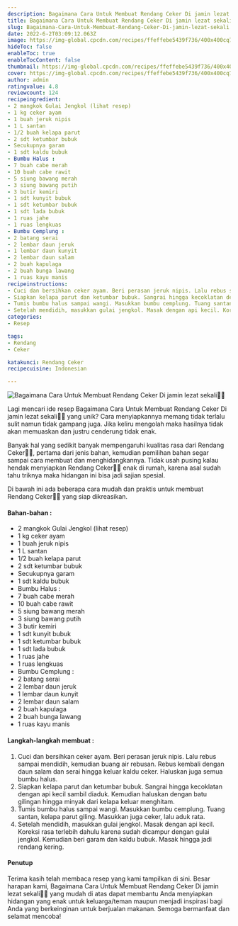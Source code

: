 ```yaml
---
description: Bagaimana Cara Untuk Membuat Rendang Ceker Di jamin lezat sekali"
title: Bagaimana Cara Untuk Membuat Rendang Ceker Di jamin lezat sekali
slug: Bagaimana-Cara-Untuk-Membuat-Rendang-Ceker-Di-jamin-lezat-sekali
date: 2022-6-2T03:09:12.063Z
image: https://img-global.cpcdn.com/recipes/ffeffebe5439f736/400x400cq70/photo.jpg
hideToc: false
enableToc: true
enableTocContent: false
thumbnail: https://img-global.cpcdn.com/recipes/ffeffebe5439f736/400x400cq70/photo.jpg
cover: https://img-global.cpcdn.com/recipes/ffeffebe5439f736/400x400cq70/photo.jpg
author: admin
ratingvalue: 4.8
reviewcount: 124
recipeingredient:
- 2 mangkok Gulai Jengkol (lihat resep)
- 1 kg ceker ayam
- 1 buah jeruk nipis
- 1 L santan
- 1/2 buah kelapa parut
- 2 sdt ketumbar bubuk
- Secukupnya garam
- 1 sdt kaldu bubuk
- Bumbu Halus :
- 7 buah cabe merah
- 10 buah cabe rawit
- 5 siung bawang merah
- 3 siung bawang putih
- 3 butir kemiri
- 1 sdt kunyit bubuk
- 1 sdt ketumbar bubuk
- 1 sdt lada bubuk
- 1 ruas jahe
- 1 ruas lengkuas
- Bumbu Cemplung :
- 2 batang serai
- 2 lembar daun jeruk
- 1 lembar daun kunyit
- 2 lembar daun salam
- 2 buah kapulaga
- 2 buah bunga lawang
- 1 ruas kayu manis
recipeinstructions:
- Cuci dan bersihkan ceker ayam. Beri perasan jeruk nipis. Lalu rebus sampai mendidih, kemudian buang air rebusan. Rebus kembali dengan daun salam dan serai hingga keluar kaldu ceker. Haluskan juga semua bumbu halus.
- Siapkan kelapa parut dan ketumbar bubuk. Sangrai hingga kecoklatan dengan api kecil sambil diaduk. Kemudian haluskan dengan batu gilingan hingga minyak dari kelapa keluar menghitam.
- Tumis bumbu halus sampai wangi. Masukkan bumbu cemplung. Tuang santan, kelapa parut giling. Masukkan juga ceker, lalu aduk rata.
- Setelah mendidih, masukkan gulai jengkol. Masak dengan api kecil. Koreksi rasa terlebih dahulu karena sudah dicampur dengan gulai jengkol. Kemudian beri garam dan kaldu bubuk. Masak hingga jadi rendang kering.
categories:
- Resep

tags:
- Rendang
- Ceker

katakunci: Rendang Ceker
recipecuisine: Indonesian

---
```


![Bagaimana Cara Untuk Membuat Rendang Ceker Di jamin lezat sekali👩‍🍳](https://img-global.cpcdn.com/recipes/ffeffebe5439f736/400x400cq70/photo.jpg)

Lagi mencari ide resep Bagaimana Cara Untuk Membuat Rendang Ceker Di jamin lezat sekali👩‍🍳 yang unik? Cara menyiapkannya memang tidak terlalu sulit namun tidak gampang juga. Jika keliru mengolah maka hasilnya tidak akan memuaskan dan justru cenderung tidak enak.

Banyak hal yang sedikit banyak mempengaruhi kualitas rasa dari Rendang Ceker👩‍🍳, pertama dari jenis bahan, kemudian pemilihan bahan segar sampai cara membuat dan menghidangkannya. Tidak usah pusing kalau hendak menyiapkan Rendang Ceker👩‍🍳 enak di rumah, karena asal sudah tahu triknya maka hidangan ini bisa jadi sajian spesial.

Di bawah ini ada beberapa cara mudah dan praktis untuk membuat Rendang Ceker👩‍🍳 yang siap dikreasikan.

<!--inarticleads1-->

#### Bahan-bahan :

- 2 mangkok Gulai Jengkol (lihat resep)
- 1 kg ceker ayam
- 1 buah jeruk nipis
- 1 L santan
- 1/2 buah kelapa parut
- 2 sdt ketumbar bubuk
- Secukupnya garam
- 1 sdt kaldu bubuk
- Bumbu Halus :
- 7 buah cabe merah
- 10 buah cabe rawit
- 5 siung bawang merah
- 3 siung bawang putih
- 3 butir kemiri
- 1 sdt kunyit bubuk
- 1 sdt ketumbar bubuk
- 1 sdt lada bubuk
- 1 ruas jahe
- 1 ruas lengkuas
- Bumbu Cemplung :
- 2 batang serai
- 2 lembar daun jeruk
- 1 lembar daun kunyit
- 2 lembar daun salam
- 2 buah kapulaga
- 2 buah bunga lawang
- 1 ruas kayu manis

<!--inarticleads2-->

#### Langkah-langkah membuat :

1. Cuci dan bersihkan ceker ayam. Beri perasan jeruk nipis. Lalu rebus sampai mendidih, kemudian buang air rebusan. Rebus kembali dengan daun salam dan serai hingga keluar kaldu ceker. Haluskan juga semua bumbu halus.
1. Siapkan kelapa parut dan ketumbar bubuk. Sangrai hingga kecoklatan dengan api kecil sambil diaduk. Kemudian haluskan dengan batu gilingan hingga minyak dari kelapa keluar menghitam.
1. Tumis bumbu halus sampai wangi. Masukkan bumbu cemplung. Tuang santan, kelapa parut giling. Masukkan juga ceker, lalu aduk rata.
1. Setelah mendidih, masukkan gulai jengkol. Masak dengan api kecil. Koreksi rasa terlebih dahulu karena sudah dicampur dengan gulai jengkol. Kemudian beri garam dan kaldu bubuk. Masak hingga jadi rendang kering.

#### Penutup

Terima kasih telah membaca resep yang kami tampilkan di sini. Besar harapan kami, Bagaimana Cara Untuk Membuat Rendang Ceker Di jamin lezat sekali👩‍🍳 yang mudah di atas dapat membantu Anda menyiapkan hidangan yang enak untuk keluarga/teman maupun menjadi inspirasi bagi Anda yang berkeinginan untuk berjualan makanan. Semoga bermanfaat dan selamat mencoba!